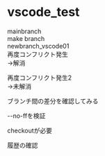 # vscode_test
mainbranch  
make branch  
newbranch_vscode01  
再度コンフリクト発生  
→解消

再度コンフリクト発生2  
→未解消

ブランチ間の差分を確認してみる

--no-ffを検証

checkoutが必要

履歴の確認
